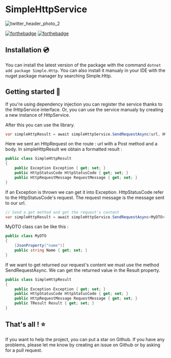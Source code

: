 # SimpleHttpService

![twitter_header_photo_2](https://user-images.githubusercontent.com/67638928/191241272-550df522-215c-4af6-b41d-daa84de90763.png)

[![forthebadge](https://img.shields.io/nuget/v/Simple.Http)](https://www.nuget.org/packages/Simple.Http/)
[![forthebadge](https://img.shields.io/nuget/dt/Simple.Http)](https://www.nuget.org/packages/Simple.Http/)

## Installation 💿

You can install the latest version of the package with the command ```dotnet add package Simple.Http```.
You can also install it manualy in your IDE with the nuget package manager by searching Simple.Http.

## Getting started 🚀

If you're using dependency injection you can register the service thanks to the IHttpService interface. Or, you can use the service manualy by creating a new instance of HttpService.

After this you can use the library.

```C#
var simpleHttpResult = await simpleHttpService.SendRequestAsync(url, HttpMethod.Post, body); 
```
Here we sent an HttpRequest on the route : url with a Post method and a body. In simpleHttpResult we obtain a formatted result : 
```C#
public class SimpleHttpResult
{
	public Exception Exception { get; set; }
	public HttpStatusCode HttpStatusCode { get; set; }
	public HttpRequestMessage RequestMessage { get; set; }
}
```
If an Exception is thrown we can get it into Exception. HttpStatusCode refer to the HttpStatusCode's request. The request message is the message sent to our url.

```C#
// Send a get method and get the request's content
var simpleHttpResult = await simpleHttpService.SendRequestAsync<MyDTO>(url, HttpMethod.Get); 
````

MyDTO class can be like this : 

```C#
public class MyDTO
{
	[JsonProperty("name")]
	public string Name { get; set; }
}
```

If we want to get returned our request's content we must use the method SendRequestAsync<TResult>. We can get the returned value in the Result property.
  
```C#
public class SimpleHttpResult
{
	public Exception Exception { get; set; }
	public HttpStatusCode HttpStatusCode { get; set; }
	public HttpRequestMessage RequestMessage { get; set; }
  	public TResult Result { get; set; }
}
```

## That's all ! ⭐

If you want to help the project, you can put a star on Github. If you have any problems, please let me know by creating an issue on Github or by asking for a pull request.
  
